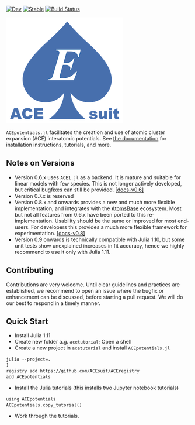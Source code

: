 
[![Dev](https://img.shields.io/badge/docs-dev-blue.svg)](https://acesuit.github.io/ACEpotentials.jl/dev)
[![Stable](https://img.shields.io/badge/docs-stable-blue.svg)](https://acesuit.github.io/ACEpotentials.jl/stable)
[![Build Status](https://github.com/acesuit/ACEpotentials.jl/actions/workflows/CI.yml/badge.svg?branch=main)](https://github.com/acesuit/ACEpotentials.jl/actions/workflows/CI.yml?query=branch%3Amain)

![alt text](logo/acesuit_E_sm.png)

`ACEpotentials.jl` facilitates the creation and use of atomic cluster expansion (ACE) interatomic potentials. See [the documentation](https://acesuit.github.io/ACEpotentials.jl/dev) for installation instructions, tutorials, and more.

## Notes on Versions

- Version 0.6.x uses `ACE1.jl` as a backend. It is mature and suitable for linear models with few species. This is not longer actively developed, but critical bugfixes can still be provided.  [[docs-v0.6]](https://acesuit.github.io/ACEpotentials.jl/v0.6/)
- Version 0.7.x is reserved
- Version 0.8.x and onwards provides a new and much more flexible implementation, and integrates with the [AtomsBase](https://github.com/JuliaMolSim/AtomsBase.jl) ecosystem. Most but not all features from 0.6.x have been ported to this re-implementation. Usability should be the same or improved for most end-users. For developers this provides a much more flexible framework for experimentation. [[docs-v0.8]](https://acesuit.github.io/ACEpotentials.jl/dev/)
- Version 0.9 onwards is technically compatible with Julia 1.10, but some unit tests show unexplained increases in fit accuracy, hence we highly recommend to use it only with Julia 1.11.

## Contributing

Contributions are very welcome. Until clear guidelines and practices are established, we recommend to open an issue where the bugfix or enhancement can be discussed, before starting a pull request. We will do our best to respond in a timely manner.

## Quick Start 

- Install Julia 1.11 
- Create new folder a.g. `acetutorial`; Open a shell
- Create a new project in `acetutorial` and install `ACEpotentials.jl`
```
julia --project=. 
] 
registry add https://github.com/ACEsuit/ACEregistry
add ACEpotentials
```
- Install the Julia tutorials (this installs two Jupyter notebook tutorials)
```julia-repl
using ACEpotentials
ACEpotentials.copy_tutorial()
```
- Work through the tutorials.

